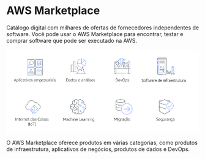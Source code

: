 # AWS Marketplace
Catálogo digital com milhares de ofertas de fornecedores independentes de software. Você pode usar o AWS Marketplace para encontrar, testar e comprar software que pode ser executado na AWS. 

![Categorias do AWS Marketplace](../../../_images/Modulo8/marketplace.png)

O AWS Marketplace oferece produtos em várias categorias, como produtos de infraestrutura, aplicativos de negócios, produtos de dados e DevOps.